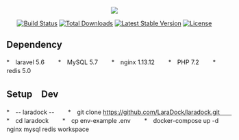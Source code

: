 <p align="center"><img src="https://laravel.com/assets/img/components/logo-laravel.svg"></p>

<p align="center">
<a href="https://travis-ci.org/laravel/framework"><img src="https://travis-ci.org/laravel/framework.svg" alt="Build Status"></a>
<a href="https://packagist.org/packages/laravel/framework"><img src="https://poser.pugx.org/laravel/framework/d/total.svg" alt="Total Downloads"></a>
<a href="https://packagist.org/packages/laravel/framework"><img src="https://poser.pugx.org/laravel/framework/v/stable.svg" alt="Latest Stable Version"></a>
<a href="https://packagist.org/packages/laravel/framework"><img src="https://poser.pugx.org/laravel/framework/license.svg" alt="License"></a>
</p>

## Dependency

*　laravel 5.6　　
*　MySQL 5.7　　
*　nginx 1.13.12　　
*　PHP 7.2　　
*　redis 5.0　　

## Setup　Dev

*　-- laradock --　　
*　git clone https://github.com/LaraDock/laradock.git　　
*　cd laradock　　
*　cp env-example .env　　
*　docker-compose up -d nginx mysql redis workspace　　

